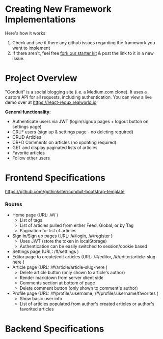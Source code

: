 # Creating New Framework Implementations

Here's how it works:

1. Check and see if there any github issues regarding the framework you want to implement
2. If there aren't, feel free [fork our starter kit](https://github.com/gothinkster/realworld-starter-kit) & post the link to it in a new issue.


# Project Overview

"Conduit" is a social blogging site (i.e. a Medium.com clone). It uses a custom API for all requests, including authentication. You can view a live demo over at https://react-redux.realworld.io

**General functionality:**

- Authenticate users via JWT (login/signup pages + logout button on settings page)
- CRU* users (sign up & settings page - no deleting required)
- CRUD Articles
- CR*D Comments on articles (no updating required)
- GET and display paginated lists of articles
- Favorite articles
- Follow other users


# Frontend Specifications 

https://github.com/gothinkster/conduit-bootstrap-template

### Routes

- Home page (URL: /#/ )
    - List of tags
    - List of articles pulled from either Feed, Global, or by Tag
    - Pagination for list of articles
- Sign in/Sign up pages (URL: /#/login, /#/register )
    - Uses JWT (store the token in localStorage)
    - Authentication can be easily switched to session/cookie based
- Settings page (URL: /#/settings )
- Editor page to create/edit articles (URL: /#/editor, /#/editor/article-slug-here )
- Article page (URL: /#/article/article-slug-here )
    - Delete article button (only shown to article's author)
    - Render markdown from server client side
    - Comments section at bottom of page
    - Delete comment button (only shown to comment's author)
- Profile page (URL: /#/profile/:username, /#/profile/:username/favorites )
    - Show basic user info
    - List of articles populated from author's created articles or author's favorited articles


# Backend Specifications


